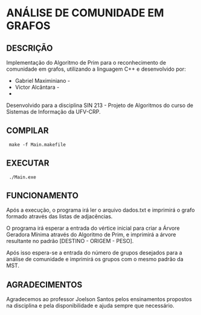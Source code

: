 # ANÁLISE DE COMUNIDADE EM GRAFOS 

## DESCRIÇÃO
<p>Implementação do Algoritmo de Prim para o reconhecimento de comunidade em grafos, utilizando a linguagem C++ e desenvolvido por: </p>
<ul>
    <li>Gabriel Maximiniano - <https://github.com/Max618> </li>
    <li>Victor Alcântara - <https://github.com/victoralcantara75> <li>
</ul>
<p> Desenvolvido para a disciplina SIN 213 - Projeto de Algoritmos do curso de Sistemas de Informação da UFV-CRP.</p>


## COMPILAR 
<code> make -f Main.makefile </code>

## EXECUTAR 
<code> ./Main.exe </code>

## FUNCIONAMENTO

<p> Após a execução, o programa irá ler o arquivo dados.txt e imprimirá o grafo formado através das listas de adjacências. </p>
<p> O programa irá esperar a entrada do vértice inicial para criar a Árvore Geradora Mínima através do Algoritmo de Prim, e imprimirá a árvore resultante no padrão [DESTINO - ORIGEM - PESO]. </p>
<p> Após isso espera-se a entrada do número de grupos desejados para a análise de comunidade e imprimirá os grupos com o mesmo padrão da MST. </p>

## AGRADECIMENTOS
<p> Agradecemos ao professor Joelson Santos pelos ensinamentos propostos na disciplina e pela disponibilidade e ajuda sempre que necessário. </p>